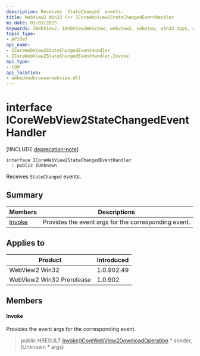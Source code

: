 ```yaml
---
description: Receives `StateChanged` events.
title: WebView2 Win32 C++ ICoreWebView2StateChangedEventHandler
ms.date: 03/03/2025
keywords: IWebView2, IWebView2WebView, webview2, webview, win32 apps, win32, edge, ICoreWebView2, ICoreWebView2Controller, browser control, edge html, ICoreWebView2StateChangedEventHandler
topic_type: 
- APIRef
api_name:
- ICoreWebView2StateChangedEventHandler
- ICoreWebView2StateChangedEventHandler.Invoke
api_type:
- COM
api_location:
- embeddedbrowserwebview.dll
---
```


# interface ICoreWebView2StateChangedEventHandler

[!INCLUDE [deprecation-note](../includes/deprecation-note.md)]

```
interface ICoreWebView2StateChangedEventHandler
  : public IUnknown
```

Receives `StateChanged` events.

## Summary

 Members                        | Descriptions
--------------------------------|---------------------------------------------
[Invoke](#invoke) | Provides the event args for the corresponding event.

## Applies to

Product                         | Introduced
--------------------------------|---------------------------------------------
WebView2 Win32            |    1.0.902.49
WebView2 Win32 Prerelease |    1.0.902

## Members

#### Invoke

Provides the event args for the corresponding event.

> public HRESULT [Invoke](#invoke)([ICoreWebView2DownloadOperation](icorewebview2downloadoperation.md#icorewebview2downloadoperation) * sender, IUnknown * args)

